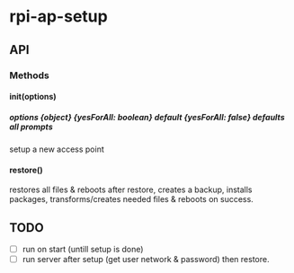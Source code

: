 # rpi-ap-setup

## API
### Methods

#### init(options)
##### options {object} {yesForAll: boolean} default {yesForAll: false} defaults all prompts
  setup a new access point

#### restore()
  restores all files & reboots after restore, creates a backup, installs packages, transforms/creates needed files & reboots on success.

  
## TODO
- [ ] run on start (untill setup is done)
- [ ] run server after setup (get user network & password) then restore.
